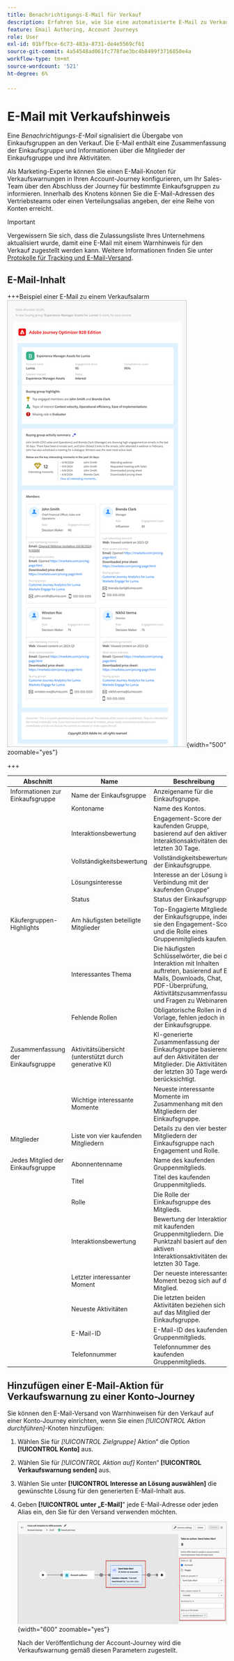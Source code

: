 ```yaml
---
title: Benachrichtigungs-E-Mail für Verkauf
description: Erfahren Sie, wie Sie eine automatisierte E-Mail zu Verkaufswarnungen in Ihre Account-Journey aufnehmen.
feature: Email Authoring, Account Journeys
role: User
exl-id: 01bffbce-6c73-483a-8731-de4e5569cf61
source-git-commit: 4a54548ad061fc778fae3bc4b8499f3716850e4a
workflow-type: tm+mt
source-wordcount: '521'
ht-degree: 6%

---
```


# E-Mail mit Verkaufshinweis

Eine _Benachrichtigungs-E-Mail_ signalisiert die Übergabe von Einkaufsgruppen an den Verkauf. Die E-Mail enthält eine Zusammenfassung der Einkaufsgruppe und Informationen über die Mitglieder der Einkaufsgruppe und ihre Aktivitäten.

Als Marketing-Experte können Sie einen E-Mail-Knoten für Verkaufswarnungen in Ihren Account-Journey konfigurieren, um Ihr Sales-Team über den Abschluss der Journey für bestimmte Einkaufsgruppen zu informieren. Innerhalb des Knotens können Sie die E-Mail-Adressen des Vertriebsteams oder einen Verteilungsalias angeben, der eine Reihe von Konten erreicht.

>[!IMPORTANT]
>
>Vergewissern Sie sich, dass die Zulassungsliste Ihres Unternehmens aktualisiert wurde, damit eine E-Mail mit einem Warnhinweis für den Verkauf zugestellt werden kann. Weitere Informationen finden Sie unter [Protokolle für Tracking und E-Mail-Versand](../start/email-protocols.md).

## E-Mail-Inhalt

+++Beispiel einer E-Mail zu einem Verkaufsalarm
![Beispiel einer E-Mail zu Verkaufswarnungen unter Verwendung der Standardvorlage](./assets/sales-alert-email-example.png){width="500" zoomable="yes"}

+++

| Abschnitt | Name | Beschreibung |
| - | ---- | ----------- |
| Informationen zur Einkaufsgruppe | Name der Einkaufsgruppe | Anzeigename für die Einkaufsgruppe. |
|   | Kontoname | Name des Kontos. |
|   | Interaktionsbewertung | Engagement-Score der kaufenden Gruppe, basierend auf den aktiven Interaktionsaktivitäten der letzten 30 Tage. |
|   | Vollständigkeitsbewertung | Vollständigkeitsbewertung der Einkaufsgruppe. |
|   | Lösungsinteresse | Interesse an der Lösung in Verbindung mit der kaufenden Gruppe“ |
|   | Status | Status der Einkaufsgruppe. |
| Käufergruppen-Highlights | Am häufigsten beteiligte Mitglieder | Top-Engagierte Mitglieder der Einkaufsgruppe, indem sie den Engagement-Score und die Rolle eines Gruppenmitglieds kaufen. |
|   | Interessantes Thema | Die häufigsten Schlüsselwörter, die bei der Interaktion mit Inhalten auftreten, basierend auf E-Mails, Downloads, Chat, PDF-Überprüfung, Aktivitätszusammenfassung und Fragen zu Webinaren. |
|   | Fehlende Rollen | Obligatorische Rollen in der Vorlage, fehlen jedoch in der Einkaufsgruppe. |
| Zusammenfassung der Einkaufsgruppe | Aktivitätsübersicht (unterstützt durch generative KI) | KI-generierte Zusammenfassung der Einkaufsgruppe basierend auf den Aktivitäten der Mitglieder. Die Aktivitäten der letzten 30 Tage werden berücksichtigt. |
|   | Wichtige interessante Momente | Neueste interessante Momente im Zusammenhang mit den Mitgliedern der Einkaufsgruppe. |
| Mitglieder | Liste von vier kaufenden Mitgliedern | Details zu den vier besten Mitgliedern der Einkaufsgruppe nach Engagement und Rolle. |
| Jedes Mitglied der Einkaufsgruppe | Abonnentenname | Name des kaufenden Gruppenmitglieds. |
|   | Titel | Titel des kaufenden Gruppenmitglieds. |
|   | Rolle | Die Rolle der Einkaufsgruppe des Mitglieds. |
|   | Interaktionsbewertung | Bewertung der Interaktion mit kaufenden Gruppenmitgliedern. Die Punktzahl basiert auf den aktiven Interaktionsaktivitäten der letzten 30 Tage. |
|   | Letzter interessanter Moment | Der neueste interessanteste Moment bezog sich auf das Mitglied. |
|   | Neueste Aktivitäten | Die letzten beiden Aktivitäten beziehen sich auf das Mitglied der Einkaufsgruppe. |
|   | E-Mail-ID | E-Mail-ID des kaufenden Gruppenmitglieds. |
|   | Telefonnummer | Telefonnummer des kaufenden Gruppenmitglieds. |

## Hinzufügen einer E-Mail-Aktion für Verkaufswarnung zu einer Konto-Journey

Sie können den E-Mail-Versand von Warnhinweisen für den Verkauf auf einer Konto-Journey einrichten, wenn Sie einen _[!UICONTROL Aktion durchführen]_-Knoten hinzufügen:

1. Wählen Sie für _[!UICONTROL Zielgruppe]_ Aktion“ die Option **[!UICONTROL Konto]** aus.

1. Wählen Sie für _[!UICONTROL Aktion auf]_ Konten“ **[!UICONTROL Verkaufswarnung senden]** aus.

1. Wählen Sie unter **[!UICONTROL Interesse an Lösung auswählen]** die gewünschte Lösung für den generierten E-Mail-Inhalt aus.

1. Geben **[!UICONTROL unter „E-Mail]**&quot; jede E-Mail-Adresse oder jeden Alias ein, den Sie für den Versand verwenden möchten.

   ![Dialogfeld „Neue E-Mail erstellen“](assets/sales-alert-email-journey-node.png){width="600" zoomable="yes"}

   Nach der Veröffentlichung der Account-Journey wird die Verkaufswarnung gemäß diesen Parametern zugestellt.
